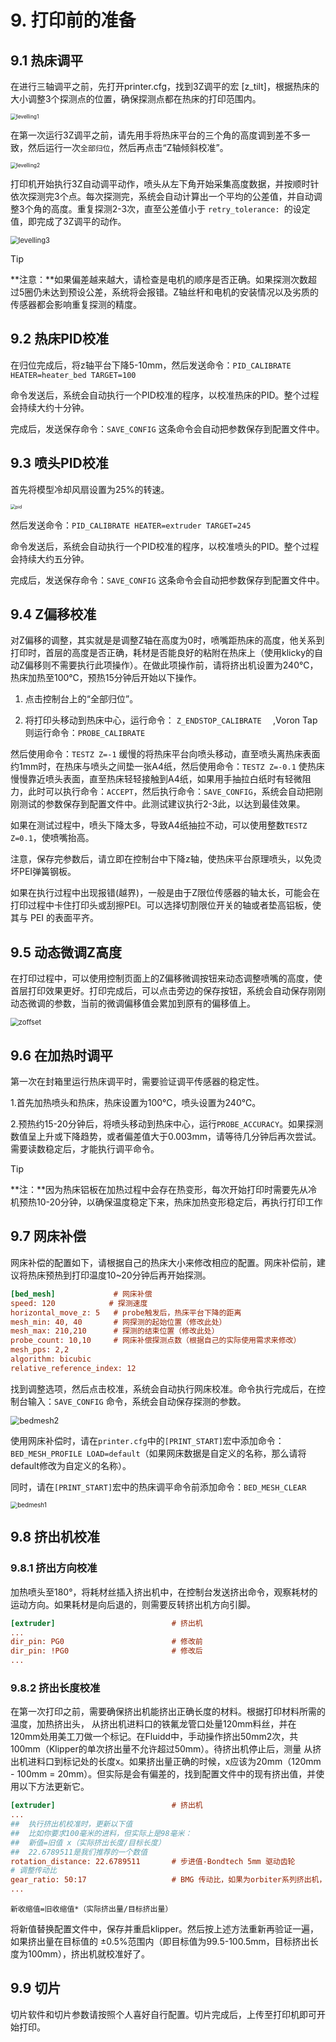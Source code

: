 # 9. 打印前的准备

## 9.1 热床调平

在进行三轴调平之前，先打开printer.cfg，找到3Z调平的宏 [z_tilt]，根据热床的大小调整3个探测点的位置，确保探测点都在热床的打印范围内。

<img src="../../images/boards/fly_super8/levelling1.png" alt="levelling1" style="zoom:60%;" />

在第一次运行3Z调平之前，请先用手将热床平台的三个角的高度调到差不多一致，然后运行一次``全部归位``，然后再点击“Z轴倾斜校准”。

<img src="../../images/boards/fly_super8/levelling2.png" alt="levelling2" style="zoom:60%;" />

打印机开始执行3Z自动调平动作，喷头从左下角开始采集高度数据，并按顺时针依次探测完3个点。每次探测完，系统会自动计算出一个平均的公差值，并自动调整3个角的高度。重复探测2-3次，直至公差值小于 ``retry_tolerance: ``的设定值，即完成了3Z调平的动作。

<img src="../../images/boards/fly_super8/levelling3.png" alt="levelling3" style="zoom:80%;" />

> [!TIP]
> **注意：**如果偏差越来越大，请检查是电机的顺序是否正确。如果探测次数超过5圈仍未达到预设公差，系统将会报错。Z轴丝杆和电机的安装情况以及劣质的传感器都会影响重复探测的精度。

## 9.2 热床PID校准

在归位完成后，将z轴平台下降5-10mm，然后发送命令：``PID_CALIBRATE HEATER=heater_bed TARGET=100``

命令发送后，系统会自动执行一个PID校准的程序，以校准热床的PID。整个过程会持续大约十分钟。

完成后，发送保存命令：``SAVE_CONFIG``  这条命令会自动把参数保存到配置文件中。

## 9.3 喷头PID校准

首先将模型冷却风扇设置为25%的转速。

<img src="../../images/boards/fly_super8/pid.png" alt="pid" style="zoom:50%;" />

然后发送命令：``PID_CALIBRATE HEATER=extruder TARGET=245``

命令发送后，系统会自动执行一个PID校准的程序，以校准喷头的PID。整个过程会持续大约五分钟。

完成后，发送保存命令：``SAVE_CONFIG``  这条命令会自动把参数保存到配置文件中。

## 9.4 Z偏移校准

对Z偏移的调整，其实就是是调整Z轴在高度为0时，喷嘴距热床的高度，他关系到打印时，首层的高度是否正确，耗材是否能良好的粘附在热床上（使用klicky的自动Z偏移则不需要执行此项操作）。在做此项操作前，请将挤出机设置为240℃，热床加热至100℃，预热15分钟后开始以下操作。

1. 点击控制台上的“全部归位”。

2. 将打印头移动到热床中心，运行命令： ``Z_ENDSTOP_CALIBRATE  ``  ,Voron Tap则运行命令：``PROBE_CALIBRATE``

然后使用命令：``TESTZ Z=-1`` 缓慢的将热床平台向喷头移动，直至喷头离热床表面约1mm时，在热床与喷头之间垫一张A4纸，然后使用命令：``TESTZ Z=-0.1`` 使热床慢慢靠近喷头表面，直至热床轻轻接触到A4纸，如果用手抽拉白纸时有轻微阻力，此时可以执行命令：``ACCEPT``，然后执行命令：``SAVE_CONFIG``，系统会自动把刚刚测试的参数保存到配置文件中。此测试建议执行2-3此，以达到最佳效果。

如果在测试过程中，喷头下降太多，导致A4纸抽拉不动，可以使用整数``TESTZ Z=0.1``，使喷嘴抬高。

注意，保存完参数后，请立即在控制台中下降z轴，使热床平台原理喷头，以免烫坏PEI弹簧钢板。

如果在执行过程中出现报错(越界)，一般是由于Z限位传感器的轴太长，可能会在打印过程中卡住打印头或刮擦PEI。可以选择切割限位开关的轴或者垫高铝板，使其与 PEI 的表面平齐。

## 9.5 动态微调Z高度

在打印过程中，可以使用控制页面上的Z偏移微调按钮来动态调整喷嘴的高度，使首层打印效果更好。打印完成后，可以点击旁边的保存按钮，系统会自动保存刚刚动态微调的参数，当前的微调偏移值会累加到原有的偏移值上。

<img src="../../images/boards/fly_super8/zoffset.png" alt="zoffset" style="zoom:80%;" />

## 9.6 在加热时调平

第一次在封箱里运行热床调平时，需要验证调平传感器的稳定性。

1.首先加热喷头和热床，热床设置为100℃，喷头设置为240℃。

2.预热约15-20分钟后，将喷头移动到热床中心，运行``PROBE_ACCURACY``。如果探测数值呈上升或下降趋势，或者偏差值大于0.003mm，请等待几分钟后再次尝试。需要读数稳定后，才能执行调平命令。

> [!TIP]
> **注：**因为热床铝板在加热过程中会存在热变形，每次开始打印时需要先从冷机预热10-20分钟，以确保温度稳定下来，热床加热变形稳定后，再执行打印工作

## 9.7 网床补偿

网床补偿的配置如下，请根据自己的热床大小来修改相应的配置。网床补偿前，建议将热床预热到打印温度10~20分钟后再开始探测。

```cfg
[bed_mesh]             # 网床补偿
speed: 120			  # 探测速度
horizontal_move_z: 5   # probe触发后，热床平台下降的距离
mesh_min: 40, 40       # 网探测的起始位置（修改此处）
mesh_max: 210,210      # 探测的结束位置（修改此处）
probe_count: 10,10     # 网床补偿探测点数（根据自己的实际使用需求来修改）
mesh_pps: 2,2
algorithm: bicubic
relative_reference_index: 12

```

找到调整选项，然后点击校准，系统会自动执行网床校准。命令执行完成后，在控制台输入：``SAVE_CONFIG`` 命令，系统会自动保存探测的参数。

<img src="../../images/boards/fly_super8/bedmesh2.png" alt="bedmesh2" style="zoom:90%;" />

使用网床补偿时，请在``printer.cfg``中的``[PRINT_START]``宏中添加命令：``BED_MESH_PROFILE LOAD=default``（如果网床数据是自定义的名称，那么请将default修改为自定义的名称）。

同时，请在``[PRINT_START]``宏中的热床调平命令前添加命令：``BED_MESH_CLEAR``

<img src="../../images/boards/fly_super8/bedmesh1.png" alt="bedmesh1" style="zoom:70%;" />

## 9.8 挤出机校准

### 9.8.1 挤出方向校准

加热喷头至180°，将耗材丝插入挤出机中，在控制台发送挤出命令，观察耗材的运动方向。如果耗材是向后退的，则需要反转挤出机方向引脚。

```cfg
[extruder]                          # 挤出机
...
dir_pin: PG0                        # 修改前
dir_pin: !PG0                       # 修改后 
...
```

### 9.8.2 挤出长度校准

在第一次打印之前，需要确保挤出机能挤出正确长度的材料。根据打印材料所需的温度，加热挤出头， 从挤出机进料口的铁氟龙管口处量120mm料丝，并在120mm处用美工刀做一个标记。在Fluidd中，手动操作挤出50mm2次，共100mm（Klipper的单次挤出量不允许超过50mm）。待挤出机停止后，测量 从挤出机进料口到标记处的长度x。如果挤出量正确的时候，x应该为20mm（120mm - 100mm = 20mm）。但实际是会有偏差的，找到配置文件中的现有挤出值，并使用以下方法更新它。

```cfg
[extruder]                          # 挤出机
...
##	执行挤出机校准时，更新以下值
##	比如你要求100毫米的进料，但实际上是98毫米：
##	新值=旧值 x（实际挤出长度/目标长度）
##  22.6789511是我们推荐的一个数值
rotation_distance: 22.6789511       # 步进值-Bondtech 5mm 驱动齿轮
# 调整传动比
gear_ratio: 50:17                   # BMG 传动比，如果为orbiter系列挤出机，请注释掉此项
...
```



``新收缩值=旧收缩值*（实际挤出量/目标挤出量）``

将新值替换配置文件中，保存并重启klipper。然后按上述方法重新再验证一遍，如果挤出量在目标值的 ±0.5%范围内（即目标值为99.5-100.5mm，目标挤出长度为100mm），挤出机就校准好了。

## 9.9 切片

切片软件和切片参数请按照个人喜好自行配置。切片完成后，上传至打印机即可开始打印。

